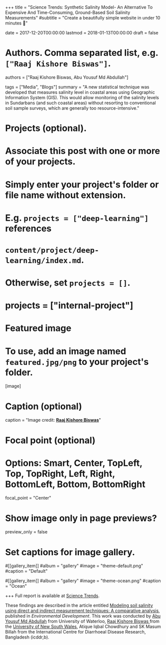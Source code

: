 +++
title = "Science Trends: Synthetic Salinity Model- An Alternative To Expensive And Time-Consuming, Ground-Based Soil Salinity Measurements"
#subtitle = "Create a beautifully simple website in under 10 minutes :rocket:"

date = 2017-12-20T00:00:00
lastmod = 2018-01-13T00:00:00
draft = false

# Authors. Comma separated list, e.g. `["Raaj Kishore Biswas"]`.
authors = ["Raaj Kishore Biswas, Abu Yousuf Md Abdullah"]

tags = ["Media", "Blogs"]
summary = "A new statistical technique was developed that measures salinity level in coastal areas using Geographic Information System (GIS). This would allow monitoring of the salinity levels in Sundarbans (and such coastal areas) without resorting to conventional soil sample surveys, which are generally too resource-intensive."

# Projects (optional).
#   Associate this post with one or more of your projects.
#   Simply enter your project's folder or file name without extension.
#   E.g. `projects = ["deep-learning"]` references 
#   `content/project/deep-learning/index.md`.
#   Otherwise, set `projects = []`.
# projects = ["internal-project"]

# Featured image
# To use, add an image named `featured.jpg/png` to your project's folder. 
[image]
  # Caption (optional)
  caption = "Image credit: [**Raaj Kishore Biswas**](https://raajbiswas.com)"

  # Focal point (optional)
  # Options: Smart, Center, TopLeft, Top, TopRight, Left, Right, BottomLeft, Bottom, BottomRight
  focal_point = "Center" 

  # Show image only in page previews?
  preview_only = false

# Set captions for image gallery.

#[[gallery_item]]
#album = "gallery"
#image = "theme-default.png"
#caption = "Default"

#[[gallery_item]]
#album = "gallery"
#image = "theme-ocean.png"
#caption = "Ocean"


+++
Full report is available at <a href="https://sciencetrends.com/synthetic-salinity-model-an-alternative-to-expensive-and-time-consuming-ground-based-soil-salinity-measurements"> Science Trends</a>.

These findings are described in the article entitled <a href="https://www.sciencedirect.com/science/article/pii/S2211464517302671"> Modeling soil salinity using direct and indirect measurement techniques: A comparative analysis</a>, published in *Environmental Development*. This work was conducted by <a href="https://scholar.google.com.au/citations?user=eKcT5z8AAAAJ&hl=en"> Abu Yousuf Md Abdullah</a> from University of Waterloo, <a href="https://raajbiswas.com/"> Raaj Kishore Biswas </a> from the <a href="https://www.aviation.unsw.edu.au/about/researchers/mr-raaj-kishore-biswas"> University of New South Wales</a>,  Atique Iqbal Chowdhury and SK Masum Billah from the International Centre for Diarrhoeal Disease Research, Bangladesh (icddr,b). 
